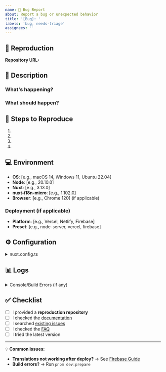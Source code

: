 ```yaml
---
name: 🐛 Bug Report
about: Report a bug or unexpected behavior
title: '[Bug]: '
labels: 'bug, needs-triage'
assignees: ''
---
```


## 🔗 Reproduction

<!-- 
⚠️ REQUIRED: Provide a minimal reproduction repository
Issues without reproduction may be closed.

Create one using:
- StackBlitz: https://nuxt.new
- GitHub Repository
- CodeSandbox: https://codesandbox.io/s/nuxt
-->

**Repository URL:**  
<!-- Replace with your link -->


## 📝 Description

### What's happening?
<!-- Describe the bug clearly -->


### What should happen?
<!-- Describe expected behavior -->


## 🔄 Steps to Reproduce

1. 
2. 
3. 
4. 

## 💻 Environment

- **OS**: [e.g., macOS 14, Windows 11, Ubuntu 22.04]
- **Node**: [e.g., 20.10.0] <!-- Run: node -v -->
- **Nuxt**: [e.g., 3.13.0]
- **nuxt-i18n-micro**: [e.g., 1.102.0]
- **Browser**: [e.g., Chrome 120] (if applicable)

### Deployment (if applicable)

- **Platform**: [e.g., Vercel, Netlify, Firebase]
- **Preset**: [e.g., node-server, vercel, firebase]

## ⚙️ Configuration

<details>
<summary>nuxt.config.ts</summary>

```typescript
export default defineNuxtConfig({
  modules: ['nuxt-i18n-micro'],
  i18n: {
    // Your config here
  }
})
```

</details>

## 📊 Logs

<details>
<summary>Console/Build Errors (if any)</summary>

```
Paste errors here
```

</details>

## ✅ Checklist

- [ ] I provided a **reproduction repository**
- [ ] I checked the [documentation](https://s00d.github.io/nuxt-i18n-micro/)
- [ ] I searched [existing issues](https://github.com/s00d/nuxt-i18n-micro/issues)
- [ ] I checked the [FAQ](https://s00d.github.io/nuxt-i18n-micro/guide/faq)
- [ ] I tried the latest version

---

💡 **Common issues:**
- **Translations not working after deploy?** → See [Firebase Guide](https://s00d.github.io/nuxt-i18n-micro/guide/firebase)
- **Build errors?** → Run `pnpm dev:prepare`
